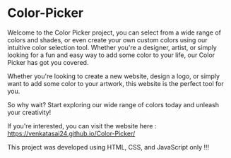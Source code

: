 # Color-Picker

Welcome to the Color Picker project,  you can select from a wide range of colors and shades, or even create your own custom colors using our intuitive color selection tool. Whether you're a designer, artist, or simply looking for a fun and easy way to add some color to your life, our Color Picker has got you covered.

Whether you're looking to create a new website, design a logo, or simply want to add some color to your artwork, this website is the perfect tool for you.

So why wait? Start exploring our wide range of colors today and unleash your creativity!

If you're interested, you can visit the website here :  https://venkatasai24.github.io/Color-Picker/

This project was developed using HTML, CSS, and JavaScript only !!!
